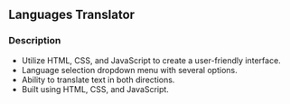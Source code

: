 ## Languages Translator
<h3>Description</h3>
<ul>
  <li>Utilize HTML, CSS, and JavaScript to create a user-friendly interface.</li>
  <li>Language selection dropdown menu with several options.</li>
  <li>Ability to translate text in both directions.</li>
  <li>Built using HTML, CSS, and JavaScript.</li>
</ul>
